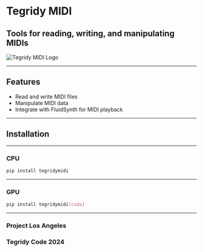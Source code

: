 # Tegridy MIDI

## Tools for reading, writing, and manipulating MIDIs

![Tegridy MIDI Logo](https://github.com/user-attachments/assets/6b1f98e1-255c-4e76-ba24-46f37ad36b46)

***

## Features

- Read and write MIDI files
- Manipulate MIDI data
- Integrate with FluidSynth for MIDI playback

***

## Installation

***

### CPU

```sh
pip install tegridymidi
```

***

### GPU

```sh
pip install tegridymidi[cuda]
```

***

### Project Los Angeles
### Tegridy Code 2024
